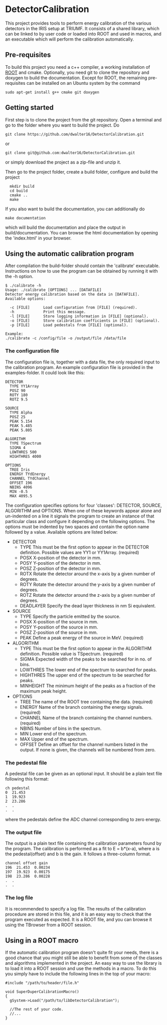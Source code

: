 # DetectorCalibration

This project provides tools to perform energy calibration of the various
detectors in the IRIS setup at TRIUMF. It consists of a shared library, which
can be linked to by user code or loaded into ROOT and used in macros, and an
executable which will perform the calibration automatically.

## Pre-requisites

To build this project you need a c++ compiler, a working installation of 
[ROOT](https://root.cern.ch) and cmake. Optionally, you need git to clone the
repository and doxygen to build the documentation. Except for ROOT, the
remaining pre-requisites can be installed on an Ubuntu system by the command
```
sudo apt-get install g++ cmake git doxygen
```

## Getting started

First step is to clone the project from the git repository. Open a terminal and
go to the folder where you want to build the project. Do
```
git clone https://github.com/dwalter16/DetectorCalibration.git
```
or 
```
git clone git@github.com:dwalter16/DetectorCalibration.git
```
or simply download the project as a zip-file and unzip it.

Then go to the project folder, create a build folder, configure and build the
project
```
  mkdir build
  cd build
  cmake ..
  make
```
If you also want to build the documentation, you can additionally do
```
make documentation
```
which will build the documentation and place the output in build/documentation.
You can browse the html documentation by opening the 'index.html' in your
browser.

## Using the automatic calibration program

After compilation the build-folder should contain the 'calibrate' executable.
Instructions on how to use the program can be obtained by running it with the
-h option.
```
$ ./calibrate -h
Usage: ./calibrate [OPTIONS] ... [DATAFILE]
Detector energy calibration based on the data in [DATAFILE].
Available options:

  -c [FILE]      Load configuration from [FILE] (required).
  -h             Print this message.
  -l [FILE]      Store logging information in [FILE] (optional).
  -o [FILE]      Store calibration coefficients in [FILE] (optional).
  -p [FILE]      Load pedestals from [FILE] (optional).

Example:
./calibrate -c /config/file -o /output/file /data/file
```

### The configuration file
The configuration file is, together with a data file, the only required input to
the calibration program. An example configuration file is provided in the
examples-folder. It could look like this:
```
DETECTOR
  TYPE YY1Array
  POSZ 90
  ROTY 180
  ROTZ 9.5

SOURCE
  TYPE Alpha
  POSZ 25
  PEAK 5.154
  PEAK 5.485
  PEAK 5.805
 
ALGORITHM
  TYPE TSpectrum
  SIGMA 4
  LOWTHRES 500
  HIGHTHRES 4000
  
OPTIONS
  TREE Iris
  ENERGY TYdEnergy
  CHANNEL TYdChannel
  OFFSET 196
  NBINS 4096
  MIN -0.5
  MAX 4095.5
```
The configuration specifies options for four 'classes': DETECTOR, SOURCE,
ALGORITHM and OPTIONS. When one of these keywords appear alone and un-indented
on a line it signals the program to create an instance of that particular class
and configure it depending on the following options. The options must be
indented by two spaces and contain the option name followed by a value.
Available options are listed below:
* DETECTOR
  * TYPE This must be the first option to appear in the DETECTOR definition.
         Possible values are YY1 or YY1Array. (required)
  * POSX X-position of the detector in mm.
  * POSY Y-position of the detector in mm.
  * POSZ Z-position of the detector in mm.
  * ROTX Rotate the detector around the x-axis by a given number of degrees.
  * ROTY Rotate the detector around the y-axis by a given number of degrees.
  * ROTZ Rotate the detector around the z-axis by a given number of degrees.
  * DEADLAYER Specify the dead layer thickness in nm Si equivalent.
* SOURCE
  * TYPE Specify the particle emitted by the source.
  * POSX X-position of the source in mm. 
  * POSY Y-position of the source in mm.
  * POSZ Z-position of the source in mm.
  * PEAK Define a peak energy of the source in MeV. (required)
* ALGORITHM
  * TYPE This must be the first option to appear in the ALGORITHM definition.
         Possible value is TSpectrum. (required)
  * SIGMA Expected width of the peaks to be searched for in no. of bins.
  * LOWTHRES The lower end of the spectrum to searched for peaks.
  * HIGHTHRES The upper end of the spectrum to be searched for peaks.
  * MINHEIGHT The minimum height of the peaks as a fraction of the maximum peak
              height.
* OPTIONS
  * TREE The name of the ROOT tree containing the data. (required)
  * ENERGY Name of the branch containing the energy signals. (required)
  * CHANNEL Name of the branch containing the channel numbers. (required)
  * NBINS Number of bins in the spectrum.
  * MIN Lower end of the spectrum.
  * MAX Upper end of the spectrum.
  * OFFSET Define an offset for the channel numbers listed in the output. If
           none is given, the channels will be numbered from zero.

### The pedestal file

A pedestal file can be given as an optional input. It should be a plain text
file following this format:
```
ch pedestal
0  21.453
1  19.923
2  23.286
.  .
.  .
```
where the pedestals define the ADC channel corresponding to zero energy.

### The output file

The output is a plain text file containing the calibration parameters found by
the program. The calibration is performed as a fit to E = b*(x-a), where a is
the pedestal(offset) and b is the gain. It follows a three-column format.
```
channel offset gain
196  21.453  0.00234
197  19.923  0.00175
198  23.286  0.00228
.  .
.  .
```

### The log file

It is recommended to specify a log file. The results of the calibration
procedure are stored in this file, and it is an easy way to check that the
program executed as expected. It is a ROOT file, and you can browse it using
the TBrowser from a ROOT session.

## Using in a ROOT macro

If the automatic calibration program doesn't quite fit your needs, there is a
good chance that you might still be able to benefit from some of the classes and
algorithms implemented in the project. An easy way to use the library is to load
it into a ROOT session and use the methods in a macro. To do this you simply
have to include the following lines in the top of your macro:
```
#include "/path/to/header/file.h"

void SuperDuperCalibrationMacro()
{
  gSystem->Load("/path/to/libDetectorCalibration");
  
  //The rest of your code.
  //...
}
```
